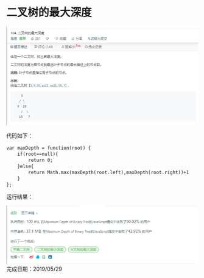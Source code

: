 # 二叉树的最大深度 
![](./pic/二叉树的最大深度题目.png)

代码如下：
```
var maxDepth = function(root) {
    if(root==null){
        return 0;
    }else{
        return Math.max(maxDepth(root.left),maxDepth(root.right))+1
    }
};
```
运行结果：

![](./pic/二叉树的最大深度结果.png)
完成日期：2019/05/29